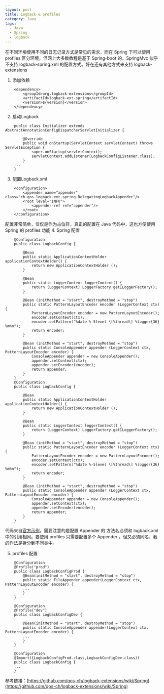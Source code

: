 ```yaml
---
layout: post
title: Logback & profiles
category: Java
tags: 
  - Java 
  - Spring
  - logback
---
```

在不同环境使用不同的日志记录方式是常见的需求，而在 Spring 下可以使用 profiles 区分环境。但网上大多数教程是基于 Spring-boot 的，SpringMvc 似乎不支持 logback-spring.xml 的配置方式。好在还有其他方式来支持 logback-extensions
1. 添加依赖
```` 
    <dependency>
        <groupId>org.logback-extensions</groupId>
        <artifactId>logback-ext-spring</artifactId>
        <version>${version}</version>
    </dependency>
````
2. 启动Logback     
````
    public class Initializer extends AbstractAnnotationConfigDispatcherServletInitializer {

        @Override
        public void onStartup(ServletContext servletContext) throws ServletException {
            super.onStartup(servletContext);
            servletContext.addListener(LogbackConfigListener.class);
        }
    ...
    }
````
3. 配置Logback.xml
```` 
    <configuration>
        <appender name="appender" class="ch.qos.logback.ext.spring.DelegatingLogbackAppender"/>
        <root level="INFO">
            <appender-ref ref="appender"/>
        </root>
    </configuration>
````
配置非常简单，仅仅是作为占位符，真正的配置在 Java 代码中，这也方便使用 Spring 的 profiles 功能
4. Spring 配置    
````
    @Configuration
    public class LogbackConfig {

        @Bean 
        public static ApplicationContextHolder applicationContextHolder() {
            return new ApplicationContextHolder ();
        }

        @Bean 
        public static LoggerContext loggerContext() {
            return (LoggerContext) LoggerFactory.getILoggerFactory();
        }

        @Bean (initMethod = "start", destroyMethod = "stop")
        public static PatternLayoutEncoder encoder (LoggerContext ctx) {
            PatternLayoutEncoder encoder = new PatternLayoutEncoder();
            encoder.setContext(ctx);
            encoder.setPattern("%date %-5level \[%thread\] %logger{36} %m%n");
            return encoder;
        }

        @Bean (initMethod = "start", destroyMethod = "stop")
        public static ConsoleAppender appender (LoggerContext ctx, PatternLayoutEncoder encoder) {
            ConsoleAppender appender = new ConsoleAppender();
            appender.setContext(ctx);
            appender.setEncoder(encoder);
            return appender;
        }
    }
    @Configuration
    public class LogbackConfig {

        @Bean 
        public static ApplicationContextHolder applicationContextHolder() {
            return new ApplicationContextHolder ();
        }

        @Bean 
        public static LoggerContext loggerContext() {
            return (LoggerContext) LoggerFactory.getILoggerFactory();
        }

        @Bean (initMethod = "start", destroyMethod = "stop")
        public static PatternLayoutEncoder encoder (LoggerContext ctx) {
            PatternLayoutEncoder encoder = new PatternLayoutEncoder();
            encoder.setContext(ctx);
            encoder.setPattern("%date %-5level \[%thread\] %logger{36} %m%n");
            return encoder;
        }

        @Bean (initMethod = "start", destroyMethod = "stop")
        public static ConsoleAppender appender (LoggerContext ctx, PatternLayoutEncoder encoder) {
            ConsoleAppender appender = new ConsoleAppender();
            appender.setContext(ctx);
            appender.setEncoder(encoder);
            return appender;
        }
    }
````
代码来自[官方示例](https://github.com/qos-ch/logback-extensions/wiki/Spring)，需要注意的是配置 Appender 的 方法名必须和 logback.xml 中的引用相同。要使用 profiles 只需要配置多个 Appender ，但又必须同名，我的作法是拆分到不同类中。

5. profiles 配置
````
    @Configuration
    @Profile("prod")
    public class LogbackConfigProd { 
        @Bean(initMethod = "start", destroyMethod = "stop")
        public static FileAppender appender(LoggerContext ctx, PatternLayoutEncoder encoder) {
        ... 
        }
    }

    @Configuration
    @Profile("dev")
    public class LogbackConfigDev {

        @Bean(initMethod = "start", destroyMethod = "stop")
        public static ConsoleAppender appender(LoggerContext ctx, PatternLayoutEncoder encoder) {
        ...
        }
    }

    @Configuration
    @Import({LogbackConfigProd.class,LogbackConfigDev.class})
    public class LogbackConfig {
    ...
    }
````

参考链接：[https://github.com/qos-ch/logback-extensions/wiki/Spring](https://github.com/qos-ch/logback-extensions/wiki/Spring)